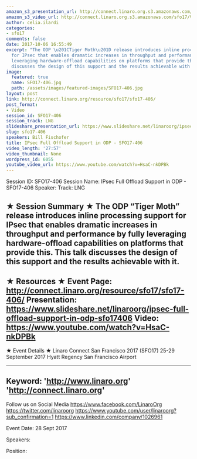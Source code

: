 ```yaml
---
amazon_s3_presentation_url: http://connect.linaro.org.s3.amazonaws.com/sfo17/Presentations/SFO17-406%20-%20Full%20IPsec%20Offload%20Support%20in%20OpenDataPlane.pdf
amazon_s3_video_url: http://connect.linaro.org.s3.amazonaws.com/sfo17/Videos/SFO17-406%20IPsec%20Full%20Offload%20Support%20in%20ODP.mp4
author: celia.ilardi
categories:
- sfo17
comments: false
date: 2017-10-06 16:55:49
excerpt: "The ODP \u201CTiger Moth\u201D release introduces inline processing support
  for IPsec that enables dramatic increases in throughput and performance by fully
  leveraging hardware-offload capabilities on platforms that provide this. This talk
  discusses the design of this support and the results achievable with it."
image:
  featured: true
  name: SFO17-406.jpg
  path: /assets/images/featured-images/SFO17-406.jpg
layout: post
link: http://connect.linaro.org/resource/sfo17/sfo17-406/
post_format:
- Video
session_id: SFO17-406
session_track: LNG
slideshare_presentation_url: https://www.slideshare.net/linaroorg/ipsec-full-offload-support-in-odp-sfo17406
slug: sfo17-406
speakers: Bill Fischofer
title: IPsec Full Offload Support in ODP - SFO17-406
video_length: '27:57'
video_thumbnail: None
wordpress_id: 6055
youtube_video_url: https://www.youtube.com/watch?v=HsaC-nkDPBk
---
```


Session ID: SFO17-406
Session Name: IPsec Full Offload Support in ODP - SFO17-406
Speaker:
Track: LNG

★ Session Summary ★
The ODP “Tiger Moth” release introduces inline processing support for IPsec that enables dramatic increases in throughput and performance by fully leveraging hardware-offload capabilities on platforms that provide this. This talk discusses the design of this support and the results achievable with it.
---------------------------------------------------
★ Resources ★
Event Page: http://connect.linaro.org/resource/sfo17/sfo17-406/
Presentation: https://www.slideshare.net/linaroorg/ipsec-full-offload-support-in-odp-sfo17406
Video: https://www.youtube.com/watch?v=HsaC-nkDPBk
---------------------------------------------------

★ Event Details ★
Linaro Connect San Francisco 2017 (SFO17)
25-29 September 2017
Hyatt Regency San Francisco Airport

---------------------------------------------------
Keyword:
'http://www.linaro.org'
'http://connect.linaro.org'
---------------------------------------------------
Follow us on Social Media
https://www.facebook.com/LinaroOrg
https://twitter.com/linaroorg
https://www.youtube.com/user/linaroorg?sub_confirmation=1
https://www.linkedin.com/company/1026961

Event Date: 28 Sept 2017

Speakers:

Position: